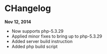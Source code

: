 # CHangelog #

**Nov 12, 2014**
- Now supports php-5.3.29
- Applied minor fixes to bring up to php-5.3.29
- Added server build instruction
- Added php build script

